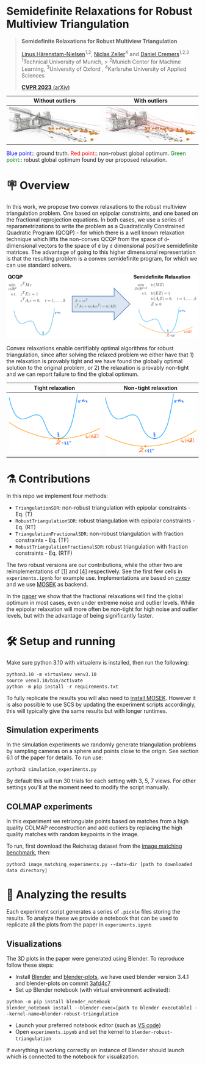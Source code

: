 # Semidefinite Relaxations for Robust Multiview Triangulation

> **Semidefinite Relaxations for Robust Multiview Triangulation**
>
> [Linus Härenstam-Nielsen](https://cvg.cit.tum.de/members/hael)<sup>1,2</sup>, [Niclas Zeller](https://www.niclas-zeller.de/)<sup>4</sup> and [Daniel Cremers](https://vision.in.tum.de/members/cremers)<sup>1,2,3</sup><br>
> <sup>1</sup>Technical University of Munich, > <sup>2</sup>Munich Center for Machine Learning, <sup>3</sup>University of Oxford , <sup>4</sup>Karlsruhe University of Applied Sciences
>
> [**CVPR 2023** (arXiv)](https://arxiv.org/abs/2301.11431)

 Without outliers             |  With outliers
:-------------------------:|:-------------------------:
![Without outliers](images/point7_0ol_transparent_2048_05wl_3sun.png)  | ![With outliers](images/point7_19ol_transparent_2048_05wl_3sun.png)

<span style="color:blue">Blue point:</span>: ground truth.
<span style="color:red">Red point:</span>: non-robust global optimum.
<span style="color:green">Green point:</span>: robust global optimum found by our proposed relaxation.

# 🪧 Overview

In this work, we propose two convex relaxations to the robust multiview triangulation problem. One based on epipolar constraints, and one based on the fractional reprojection equations. In both cases, we use a series of reparametrizations to write the problem as a Quadratically Constrained Quadratic Program (QCQP) - for which there is a well known relaxation technique which lifts the non-convex QCQP from the space of `d`-dimensional vectors to the space of `d` by `d` dimensional positive semidefinite matrices. The advantage of going to this higher dimensional representation is that the resulting problem is a convex semidefinite program, for which we can use standard solvers.

![relaxation](images/relaxation.png)

Convex relaxations enable certifiably optimal algorithms for robust triangulation, since after solving the relaxed problem we either have that 1) the relaxation is provably tight and we have found the globally optimal solution to the original problem, or 2) the relaxation is provably non-tight and we can report failure to find the global optimum.

 Tight relaxation            |  Non-tight relaxation
:-------------------------:|:-------------------------:
![tight](images/IMG_0199.PNG) | ![non-tight](images/IMG_0200.PNG)

# ⚗️ Contributions

In this repo we implement four methods:

* `TriangulationSDR`: non-robust triangulation with epipolar constraints - Eq. (T)
* `RobustTriangulationSDR`: robust triangulation with epipolar constraints - Eq. (RT)
* `TriangulationFractionalSDR`: non-robust triangulation with fraction constraints - Eq. (TF)
* `RobustTriangulationFractionalSDR`: robust triangulation with fraction constraints - Eq. (RTF)

The two robust versions are our contributions, while the other two are reimplementations of [[1](https://arxiv.org/abs/1207.7160)] and [[4](https://arxiv.org/abs/1904.09661)] respectively. See the first few cells in `experiments.ipynb` for example use. Implementations are based on [cvxpy](https://www.cvxpy.org/) and we use [MOSEK](https://www.mosek.com/) as backend.

In the [paper](https://arxiv.org/abs/2301.11431) we show that the fractional relaxations will find the global optimum in most cases, even under extreme noise and outlier levels. While the epipolar relaxation will more often be non-tight for high noise and outlier levels, but with the advantage of being significantly faster.

# 🛠️ Setup and running

Make sure python 3.10 with virtualenv is installed, then run the following:

```
python3.10 -m virtualenv venv3.10
source venv3.10/bin/activate
python -m pip install -r requirements.txt
```

To fully replicate the results you will also need to [install MOSEK](https://www.mosek.com/downloads/). However it is also possible to use SCS by updating the experiment scripts accordingly, this will typically give the same results but with longer runtimes.

## Simulation experiments

In the simulation experiments we randomly generate triangulation problems by sampling cameras on a sphere and points close to the origin. See section 6.1 of the paper for details.
To run use:

```
python3 simulation_experiments.py
```

By default this will run 30 trials for each setting with 3, 5, 7 views. For other settings you'll at the moment need to modify the script manually.

## COLMAP experiments

In this experiment we retriangulate points based on matches from a high quality COLMAP reconstruction and add outliers by replacing the high quality matches with random keypoints in the image.

To run, first download the Reichstag dataset from the [image matching benchmark](https://www.cs.ubc.ca/~kmyi/imw2020/data.html), then:

```
python3 image_matching_experiments.py --data-dir [path to downloaded data directory]
```

# 🔬 Analyzing the results

Each experiment script generates a series of `.pickle` files storing the results. To analyze these we provide a notebook that can be used to replicate all the plots from the paper in `experiments.ipynb`

## Visualizations

The 3D plots in the paper were generated using Blender. To reproduce follow these steps:

* Install [Blender](https://www.blender.org/) and [blender-plots](https://github.com/Linusnie/blender-plots), we have used blender version 3.4.1 and blender-plots on commit [3afd4c7](https://github.com/Linusnie/blender-plots/tree/3afd4c7310f2c61885a9fdfda324df4e4ac208c7)
* Set up Blender notebook (with virtual environment activated):

```
python -m pip install blender_notebook
blender_notebook install --blender-exec=[path to blender executable] --kernel-name=blender-robust-triangulation
```

* Launch your preferred notebook editor (such as [VS code](https://code.visualstudio.com/))
* Open `experiments.ipynb` and set the kernel to `blender-robust-triangulation`

If everything is working correctly an instance of Blender should launch which is connected to the notebook for visualization.
